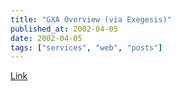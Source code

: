 ```yaml
---
title: "GXA Overview (via Exegesis)"
published_at: 2002-04-05
date: 2002-04-05
tags: ["services", "web", "posts"]
---
```

[Link](http://www.gotdotnet.com/team/XMLwebservices/gxa_overview.aspx?print=true)